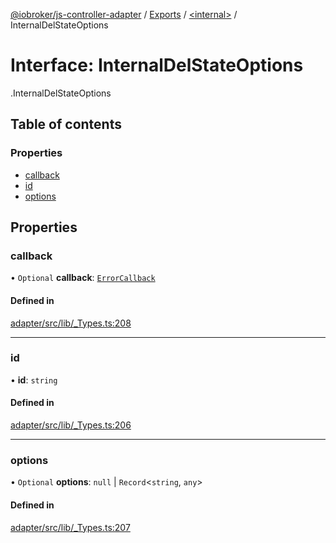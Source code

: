 [@iobroker/js-controller-adapter](../README.md) / [Exports](../modules.md) / [<internal\>](../modules/internal_.md) / InternalDelStateOptions

# Interface: InternalDelStateOptions

[<internal>](../modules/internal_.md).InternalDelStateOptions

## Table of contents

### Properties

- [callback](internal_.InternalDelStateOptions.md#callback)
- [id](internal_.InternalDelStateOptions.md#id)
- [options](internal_.InternalDelStateOptions.md#options)

## Properties

### callback

• `Optional` **callback**: [`ErrorCallback`](../modules/internal_.md#errorcallback)

#### Defined in

[adapter/src/lib/_Types.ts:208](https://github.com/ioBroker/ioBroker.js-controller/blob/3cca9285/packages/adapter/src/lib/_Types.ts#L208)

___

### id

• **id**: `string`

#### Defined in

[adapter/src/lib/_Types.ts:206](https://github.com/ioBroker/ioBroker.js-controller/blob/3cca9285/packages/adapter/src/lib/_Types.ts#L206)

___

### options

• `Optional` **options**: ``null`` \| `Record`<`string`, `any`\>

#### Defined in

[adapter/src/lib/_Types.ts:207](https://github.com/ioBroker/ioBroker.js-controller/blob/3cca9285/packages/adapter/src/lib/_Types.ts#L207)
